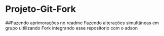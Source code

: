 # Projeto-Git-Fork
##Fazendo aprimorações no readme
Fazendo alterações simultâneas em grupo ultilizando Fork
integrando esse repositorio com o adson
